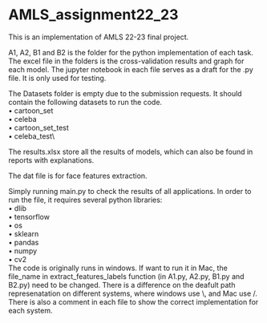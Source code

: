 # AMLS_assignment22_23
This is an implementation of AMLS 22-23 final project.

A1, A2, B1 and B2 is the folder for the python implementation of each task. The excel file in the folders is the cross-validation results and graph for each model. The jupyter notebook in each file serves as a draft for the .py file. It is only used for testing.

The Datasets folder is empty due to the submission requests. It should contain the following datasets to run the code.\
• cartoon_set\
• celeba\
• cartoon_set_test\
• celeba_test\

The results.xlsx store all the results of models, which can also be found in reports with explanations.

The dat file is for face features extraction.

Simply running main.py to check the results of all applications. In order to run the file, it requires several python libraries:\
• dlib\
• tensorflow\
• os\
• sklearn\
• pandas\
• numpy\
• cv2\
The code is originally runs in windows. If want to run it in Mac, the file_name in extract_features_labels function (in A1.py, A2.py, B1.py and B2.py) need to be changed. There is a difference on the deafult path represenatation on different systems, where windows use \\, and Mac use /. There is also a comment in each file to show the correct implementation for each system.
